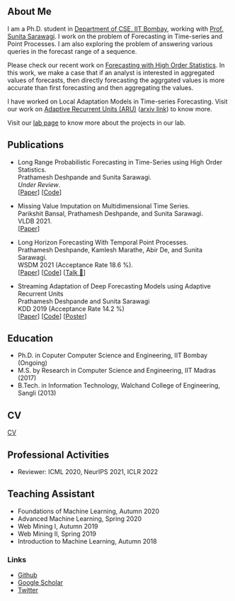 ## About Me

I am a Ph.D. student in [Department of CSE, IIT Bombay](https://www.cse.iitb.ac.in/), working with [Prof. Sunita Sarawagi](https://www.cse.iitb.ac.in/~sunita/). I work on the problem of Forecasting in Time-series and Point Processes. I am also exploring the problem of answering various queries in the forecast range of a sequence.

Please check our recent work on [Forecasting with High Order Statistics](https://arxiv.org/pdf/2111.03394.pdf). In this work, we make a case that if an analyst is interested in aggregated values of forecasts, then directly forecasting the aggrgated values is more accurate than first forecasting and then aggregating the values.

I have worked on Local Adaptation Models in Time-series Forecasting. Visit our work on [Adaptive Recurrent Units (ARU)](https://dl.acm.org/doi/10.1145/3292500.3330996) ([arxiv link](https://arxiv.org/abs/1906.09926)) to know more.

Visit our [lab page](https://vihari.github.io/minimal/) to know more about the projects in our lab.

<!-- Prior to joining IITB, I was M.S. scholar in the [CSE, IIT Madras](https://www.cse.iitm.ac.in/).  For my M.S. thesis, I have worked with [Prof. B. Ravindran](https://www.cse.iitm.ac.in/~ravi/) in the area of Social Network Analysis, on the problem of community detection in large networks. -->

## Publications
- Long Range Probabilistic Forecasting in Time-Series using High Order Statistics. \
  Prathamesh Deshpande and Sunita Sarawagi. \
  _Under Review_. \
  \[[Paper](https://arxiv.org/pdf/2111.03394.pdf)\] \[[Code](https://github.com/pratham16cse/AggForecaster)\]

- Missing Value Imputation on Multidimensional Time Series. \
  Parikshit Bansal, Prathamesh Deshpande, and Sunita Sarawagi. \
  VLDB 2021. \
  \[[Paper](https://arxiv.org/pdf/2103.01600.pdf)\]

- Long Horizon Forecasting With Temporal Point Processes. \
  Prathamesh Deshpande, Kamlesh Marathe, Abir De, and Sunita Sarawagi. \
  WSDM 2021 (Acceptance Rate 18.6 %). \
  \[[Paper](https://arxiv.org/pdf/2101.02815v1.pdf)\] \[[Code](https://github.com/pratham16cse/DualTPP)\] \[[Talk 📢](https://www.youtube.com/watch?v=70i0KxRONLQ)\]

- Streaming Adaptation of Deep Forecasting Models using Adaptive Recurrent Units \
  Prathamesh Deshpande and Sunita Sarawagi \
  KDD 2019 (Acceptance Rate 14.2 %) \
  \[[Paper](https://dl.acm.org/doi/10.1145/3292500.3330996)\] \[[Code](https://github.com/pratham16/ARU)\] \[[Poster](https://drive.google.com/file/d/1UKTpKDWdWi-551g6sDRTFA7pXcwHPeYe/view)\]

## Education

- Ph.D. in Coputer Computer Science and Engineering, IIT Bombay (Ongoing)
- M.S. by Research in Computer Science and Engineering, IIT Madras (2017)
- B.Tech. in Information Technology, Walchand College of Engineering, Sangli (2013)
  
## CV

[CV](https://drive.google.com/file/d/11vjgGq6zJvBjH0IYjak86-N2kCFatYAk/view?usp=sharing)

## Professional Activities

- Reviewer: ICML 2020, NeurIPS 2021, ICLR 2022

## Teaching Assistant

- Foundations of Machine Learning, Autumn 2020
- Advanced Machine Learning, Spring 2020
- Web Mining I, Autumn 2019
- Web Mining II, Spring 2019
- Introduction to Machine Learning, Autumn 2018


  
### Links

- [Github](https://github.com/pratham16cse)
- [Google Scholar](https://scholar.google.co.in/citations?user=_TgBTNwAAAAJ&hl=en)
- [Twitter](https://twitter.com/pratham16181)
